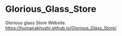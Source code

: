# Glorious_Glass_Store
Glorious glass Store Website.
https://humairakhushi.github.io/Glorious_Glass_Store/
